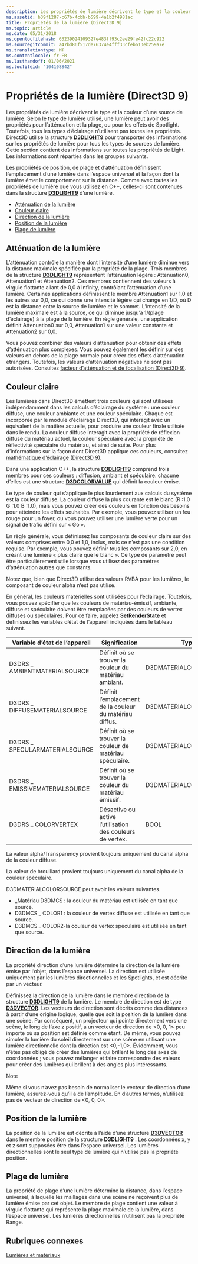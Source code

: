 ```yaml
---
description: Les propriétés de lumière décrivent le type et la couleur d’une source de lumière.
ms.assetid: b39f1287-c67b-4cbb-b599-4a1b2f4981ac
title: Propriétés de la lumière (Direct3D 9)
ms.topic: article
ms.date: 05/31/2018
ms.openlocfilehash: 63239024109327e483ff93c2ee29fe42fc22c922
ms.sourcegitcommit: a47bd86f517de76374e4fff33cfeb613eb259a7e
ms.translationtype: MT
ms.contentlocale: fr-FR
ms.lasthandoff: 01/06/2021
ms.locfileid: "104108842"
---
```

# <a name="light-properties-direct3d-9"></a>Propriétés de la lumière (Direct3D 9)

Les propriétés de lumière décrivent le type et la couleur d’une source de lumière. Selon le type de lumière utilisé, une lumière peut avoir des propriétés pour l’atténuation et la plage, ou pour les effets de Spotlight. Toutefois, tous les types d’éclairage n’utilisent pas toutes les propriétés. Direct3D utilise la structure [**D3DLIGHT9**](d3dlight9.md) pour transporter des informations sur les propriétés de lumière pour tous les types de sources de lumière. Cette section contient des informations sur toutes les propriétés de Light. Les informations sont réparties dans les groupes suivants.

Les propriétés de position, de plage et d’atténuation définissent l’emplacement d’une lumière dans l’espace universel et la façon dont la lumière émet le comportement sur la distance. Comme avec toutes les propriétés de lumière que vous utilisez en C++, celles-ci sont contenues dans la structure [**D3DLIGHT9**](d3dlight9.md) d’une lumière.

-   [Atténuation de la lumière](#light-attenuation)
-   [Couleur claire](#light-color)
-   [Direction de la lumière](#light-direction)
-   [Position de la lumière](#light-position)
-   [Plage de lumière](#light-range)

## <a name="light-attenuation"></a>Atténuation de la lumière

L’atténuation contrôle la manière dont l’intensité d’une lumière diminue vers la distance maximale spécifiée par la propriété de la plage. Trois membres de la structure [**D3DLIGHT9**](d3dlight9.md) représentent l’atténuation légère : Attenuation0, Attenuation1 et Attenuation2. Ces membres contiennent des valeurs à virgule flottante allant de 0,0 à Infinity, contrôlant l’atténuation d’une lumière. Certaines applications définissent le membre Attenuation1 sur 1,0 et les autres sur 0,0, ce qui donne une intensité légère qui change en 1/D, où D est la distance entre la source de lumière et le sommet. L’intensité de la lumière maximale est à la source, ce qui diminue jusqu’à 1/(plage d’éclairage) à la plage de la lumière. En règle générale, une application définit Attenuation0 sur 0,0, Attenuation1 sur une valeur constante et Attenuation2 sur 0,0.

Vous pouvez combiner des valeurs d’atténuation pour obtenir des effets d’atténuation plus complexes. Vous pouvez également les définir sur des valeurs en dehors de la plage normale pour créer des effets d’atténuation étrangers. Toutefois, les valeurs d’atténuation négatives ne sont pas autorisées. Consultez [facteur d’atténuation et de focalisation (Direct3D 9)](attenuation-and-spotlight-factor.md).

## <a name="light-color"></a>Couleur claire

Les lumières dans Direct3D émettent trois couleurs qui sont utilisées indépendamment dans les calculs d’éclairage du système : une couleur diffuse, une couleur ambiante et une couleur spéculaire. Chaque est incorporée par le module d’éclairage Direct3D, qui interagit avec un équivalent de la matière actuelle, pour produire une couleur finale utilisée dans le rendu. La couleur diffuse interagit avec la propriété de réflexion diffuse du matériau actuel, la couleur spéculaire avec la propriété de réflectivité spéculaire du matériau, et ainsi de suite. Pour plus d’informations sur la façon dont Direct3D applique ces couleurs, consultez [mathématique d’éclairage (Direct3D 9)](mathematics-of-lighting.md).

Dans une application C++, la structure [**D3DLIGHT9**](d3dlight9.md) comprend trois membres pour ces couleurs : diffusion, ambiant et spéculaire. chacune d’elles est une structure [**D3DCOLORVALUE**](d3dcolorvalue.md) qui définit la couleur émise.

Le type de couleur qui s’applique le plus lourdement aux calculs du système est la couleur diffuse. La couleur diffuse la plus courante est le blanc (R :1.0 G :1.0 B :1.0), mais vous pouvez créer des couleurs en fonction des besoins pour atteindre les effets souhaités. Par exemple, vous pouvez utiliser un feu rouge pour un foyer, ou vous pouvez utiliser une lumière verte pour un signal de trafic défini sur « Go ».

En règle générale, vous définissez les composants de couleur claire sur des valeurs comprises entre 0,0 et 1,0, inclus, mais ce n’est pas une condition requise. Par exemple, vous pouvez définir tous les composants sur 2,0, en créant une lumière « plus claire que le blanc ». Ce type de paramètre peut être particulièrement utile lorsque vous utilisez des paramètres d’atténuation autres que constants.

Notez que, bien que Direct3D utilise des valeurs RVBA pour les lumières, le composant de couleur alpha n’est pas utilisé.

En général, les couleurs matérielles sont utilisées pour l’éclairage. Toutefois, vous pouvez spécifier que les couleurs de matériau-émissif, ambiante, diffuse et spéculaire doivent être remplacées par des couleurs de vertex diffuses ou spéculaires. Pour ce faire, appelez [**SetRenderState**](/windows/win32/api/d3d9helper/nf-d3d9helper-idirect3ddevice9-setrenderstate) et définissez les variables d’état de l’appareil indiquées dans le tableau suivant.



| Variable d’état de l’appareil         | Signification                                       | Type                   | Default          |
|-------------------------------|-----------------------------------------------|------------------------|------------------|
| D3DRS \_ AMBIENTMATERIALSOURCE  | Définit où se trouver la couleur du matériau ambiant.  | D3DMATERIALCOLORSOURCE | \_Matériau D3DMCS |
| D3DRS \_ DIFFUSEMATERIALSOURCE  | Définit l’emplacement de la couleur du matériau diffus.  | D3DMATERIALCOLORSOURCE | D3DMCS \_ COLOR1   |
| D3DRS \_ SPECULARMATERIALSOURCE | Définit où se trouver la couleur de matériau spéculaire. | D3DMATERIALCOLORSOURCE | D3DMCS \_ COLOR2   |
| D3DRS \_ EMISSIVEMATERIALSOURCE | Définit où se trouver la couleur du matériau émissif. | D3DMATERIALCOLORSOURCE | \_Matériau D3DMCS |
| D3DRS \_ COLORVERTEX            | Désactive ou active l’utilisation des couleurs de vertex.     | BOOL                   | TRUE             |



 

La valeur alpha/Transparency provient toujours uniquement du canal alpha de la couleur diffuse.

La valeur de brouillard provient toujours uniquement du canal alpha de la couleur spéculaire.

D3DMATERIALCOLORSOURCE peut avoir les valeurs suivantes.

-   \_Matériau D3DMCS : la couleur du matériau est utilisée en tant que source.
-   D3DMCS \_ COLOR1 : la couleur de vertex diffuse est utilisée en tant que source.
-   D3DMCS \_ COLOR2-la couleur de vertex spéculaire est utilisée en tant que source.

## <a name="light-direction"></a>Direction de la lumière

La propriété direction d’une lumière détermine la direction de la lumière émise par l’objet, dans l’espace universel. La direction est utilisée uniquement par les lumières directionnelles et les Spotlights, et est décrite par un vecteur.

Définissez la direction de la lumière dans le membre direction de la structure [**D3DLIGHT9**](d3dlight9.md) de la lumière. Le membre de direction est de type [**D3DVECTOR**](d3dvector.md). Les vecteurs de direction sont décrits comme des distances à partir d’une origine logique, quelle que soit la position de la lumière dans une scène. Par conséquent, un projecteur qui pointe directement vers une scène, le long de l’axe z positif, a un vecteur de direction de <0, 0, 1> peu importe où sa position est définie comme étant. De même, vous pouvez simuler la lumière du soleil directement sur une scène en utilisant une lumière directionnelle dont la direction est <0,-1,0>. Évidemment, vous n’êtes pas obligé de créer des lumières qui brillent le long des axes de coordonnées ; vous pouvez mélanger et faire correspondre des valeurs pour créer des lumières qui brillent à des angles plus intéressants.

> [!Note]  
> Même si vous n’avez pas besoin de normaliser le vecteur de direction d’une lumière, assurez-vous qu’il a de l’amplitude. En d’autres termes, n’utilisez pas de vecteur de direction de <0, 0, 0>.

 

## <a name="light-position"></a>Position de la lumière

La position de la lumière est décrite à l’aide d’une structure [**D3DVECTOR**](d3dvector.md) dans le membre position de la structure [**D3DLIGHT9**](d3dlight9.md) . Les coordonnées x, y et z sont supposées être dans l’espace universel. Les lumières directionnelles sont le seul type de lumière qui n’utilise pas la propriété position.

## <a name="light-range"></a>Plage de lumière

La propriété de plage d’une lumière détermine la distance, dans l’espace universel, à laquelle les maillages dans une scène ne reçoivent plus de lumière émise par cet objet. Le membre de plage contient une valeur à virgule flottante qui représente la plage maximale de la lumière, dans l’espace universel. Les lumières directionnelles n’utilisent pas la propriété Range.

## <a name="related-topics"></a>Rubriques connexes

<dl> <dt>

[Lumières et matériaux](lights-and-materials.md)
</dt> </dl>

 

 
